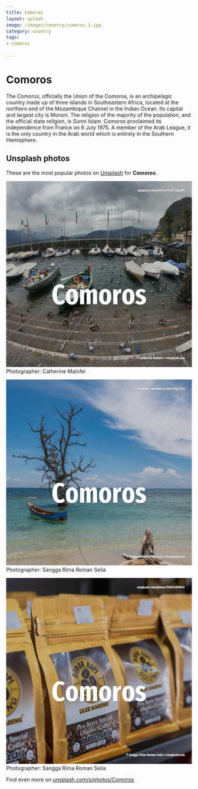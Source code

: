 ```yaml
---
title: Comoros
layout: splash
image: /images/country/comoros.1.jpg
category: country
tags:
- comoros

---
```

# Comoros

The Comoros, officially the Union of the Comoros, is an archipelagic country made up of three  islands in Southeastern Africa, located at the northern end of the Mozambique Channel in the Indian  Ocean. Its capital and largest city is Moroni. The religion of the majority of the population, and the official state religion, is Sunni Islam. Comoros proclaimed its independence from France on 6 July 1975. A member of the Arab League, it is the only country in the Arab world which is entirely in the  Southern Hemisphere. 

 
## Unsplash photos
These are the most popular photos on [Unsplash](https://unsplash.com) for **Comoros**.
 
![Comoros](/images/country/comoros.1.jpg)
Photographer:  Catherine Malofei
 
![Comoros](/images/country/comoros.2.jpg)
Photographer:  Sangga Rima Roman Selia
 
![Comoros](/images/country/comoros.3.jpg)
Photographer:  Sangga Rima Roman Selia
 
Find even more on [unsplash.com/s/photos/Comoros](https://unsplash.com/s/photos/Comoros)
 
